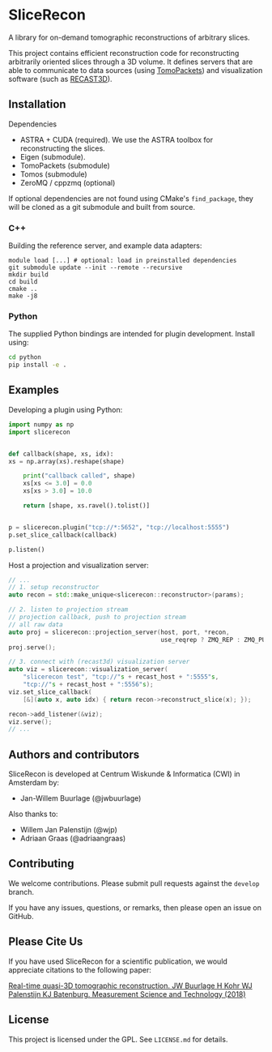 # SliceRecon

A library for on-demand tomographic reconstructions of arbitrary slices.

This project contains efficient reconstruction code for reconstructing
arbitrarily oriented slices through a 3D volume. It defines servers that are
able to communicate to data sources (using [TomoPackets]) and visualization
software (such as [RECAST3D]).

## Installation
Dependencies
- ASTRA + CUDA (required). We use the ASTRA toolbox for reconstructing the
  slices.
- Eigen (submodule).
- TomoPackets (submodule)
- Tomos (submodule)
- ZeroMQ / cppzmq (optional)

If optional dependencies are not found using CMake's `find_package`, they will
be cloned as a git submodule and built from source.

### C++

Building the reference server, and example data adapters:

```
module load [...] # optional: load in preinstalled dependencies
git submodule update --init --remote --recursive
mkdir build
cd build
cmake ..
make -j8
```

### Python

The supplied Python bindings are intended for plugin development. Install using:

```bash
cd python
pip install -e .
```

## Examples

Developing a plugin using Python:

```python
import numpy as np
import slicerecon


def callback(shape, xs, idx):
xs = np.array(xs).reshape(shape)

    print("callback called", shape)
    xs[xs <= 3.0] = 0.0
    xs[xs > 3.0] = 10.0

    return [shape, xs.ravel().tolist()]


p = slicerecon.plugin("tcp://*:5652", "tcp://localhost:5555")
p.set_slice_callback(callback)

p.listen()
```

Host a projection and visualization server:

```cpp
// ...
// 1. setup reconstructor
auto recon = std::make_unique<slicerecon::reconstructor>(params);

// 2. listen to projection stream
// projection callback, push to projection stream
// all raw data
auto proj = slicerecon::projection_server(host, port, *recon,
                                          use_reqrep ? ZMQ_REP : ZMQ_PULL);
proj.serve();

// 3. connect with (recast3d) visualization server
auto viz = slicerecon::visualization_server(
    "slicerecon test", "tcp://"s + recast_host + ":5555"s,
    "tcp://"s + recast_host + ":5556"s);
viz.set_slice_callback(
    [&](auto x, auto idx) { return recon->reconstruct_slice(x); });

recon->add_listener(&viz);
viz.serve();
// ...
```

## Authors and contributors
SliceRecon is developed at Centrum Wiskunde & Informatica (CWI) in Amsterdam by:

- Jan-Willem Buurlage (@jwbuurlage)

Also thanks to:

- Willem Jan Palenstijn (@wjp)
- Adriaan Graas (@adriaangraas)

## Contributing

We welcome contributions. Please submit pull requests against the `develop` branch.

If you have any issues, questions, or remarks, then please open an issue on GitHub.

## Please Cite Us

If you have used SliceRecon for a scientific publication, we would appreciate
citations to the following paper:

[Real-time quasi-3D tomographic reconstruction. JW Buurlage H Kohr WJ Palenstijn
KJ Batenburg. Measurement Science and Technology
(2018)](https://doi.org/10.1088/1361-6501/aab754)

## License

This project is licensed under the GPL. See `LICENSE.md` for details.

[TomoPackets]: https://www.github.com/cicwi/tomopackets
[RECAST3D]: https://www.github.com/cicwi/RECAST3D

